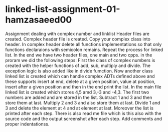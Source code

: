 # linked-list-assignment-01-hamzasaeed00
Assignment dealing with complex number and linklist
Header files are created.
Complex header file is created.
Copy your complex class into header.
In complex header delete all functions implementations so that only functions declaraions with semicolon remains.
Repeat the process for linked list.
In the end we have two header files, one main and two cpps.
in the proram we did the following steps:
First the class of complex numbers is created with the helper functions of add, sub, multiply and divide.
The exception logic is also added like in divide fumction.
Now another class linked list is created which can handle complex ADTs defined above and these supports insert at end, delete at a given position, value at position, insert after a given position and then in the end print the list.
In the main file linked list is created which stores 4,5 amd 3,-3 and -4,3.
The first two numbers are added and are stored in the list.
Subtract 1 and 3 and then store them at last.
Multiply 2 and 3 and also store them at last.
Divide 1 and 3 and delete the element at 4 and at element at last.
Moreover the list is printed after each step.
There is also read me file which is this also with the source code and the output screenshot after each step.
Add comments and proper indentationss.
